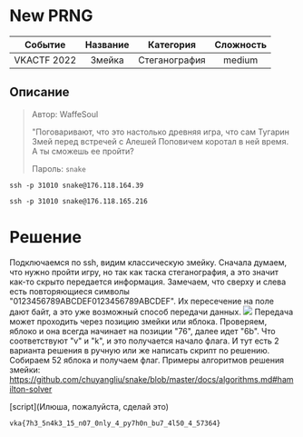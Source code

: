 # New PRNG

|   Cобытие   | Название | Категория | Сложность |
| :---------: | :------: | :-------: | :-------: |
| VKACTF 2022 |  Змейка  |  Стеганография  |  medium  |

## Описание

>Автор: WaffeSoul
>
>"Поговаривают, что это настолько древняя игра, что сам Тугарин Змей перед встречей с Алешей Поповичем коротал в ней время. А ты сможешь ее пройти? 
>
>Пароль: `snake`

``` ssh -p 31010 snake@176.118.164.39 ```

``` ssh -p 31010 snake@176.118.165.216 ```

# Решение

Подключаемся по ssh, видим классическую змейку. Сначала думаем, что нужно пройти игру, но так как таска стеганография, а это значит как-то скрыто передается информация.
Замечаем, что сверху и слева есть повторяющиеся символы "0123456789ABCDEF0123456789ABCDEF". Их пересечение на поле дают байт, а это уже возможный способ передачи данных.
![](img/1.png)
Передача может проходить через позицию змейки или яблока. Проверяем, яблоко и она всегда начинает на позиции "76", далее идет "6b". Что соответствуют "v" и "k", и это получается начало флага.
И тут есть 2 варианта решения в ручную или же написать скрипт по решению. Собираем 52 яблока и получаем флаг.
Примеры алгоритмов решения змейки:
https://github.com/chuyangliu/snake/blob/master/docs/algorithms.md#hamilton-solver

[script](Илюша, пожалуйста, сделай это)

```
vka{7h3_5n4k3_15_n07_0nly_4_py7h0n_bu7_4l50_4_57364}
```